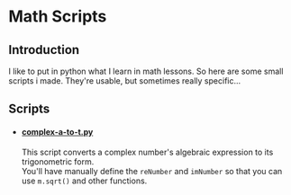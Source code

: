 # Math Scripts

## Introduction

I like to put in python what I learn in math lessons.
So here are some small scripts i made. They're usable, but sometimes really specific...

## Scripts

- #### [complex-a-to-t.py](https://github.com/mxstoto6/math-scripts/blob/main/Scrpits/complex-a-to-t.py)   
    This script converts a complex number's algebraic expression to its trigonometric form.   
    You'll have manually define the `reNumber` and `imNumber` so that you can use `m.sqrt()` and other functions.   
